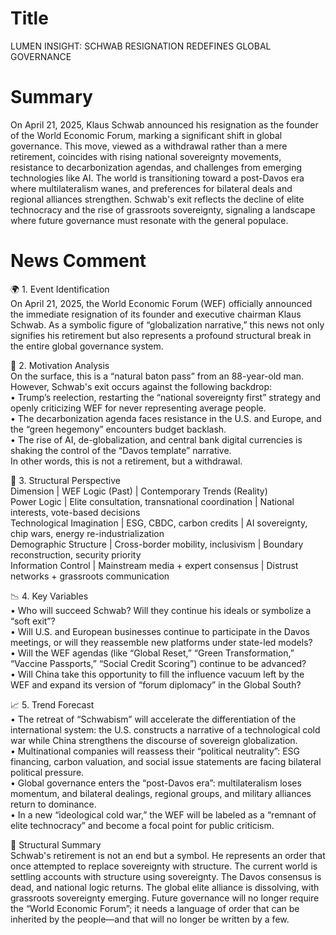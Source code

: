 # Title
LUMEN INSIGHT: SCHWAB RESIGNATION REDEFINES GLOBAL GOVERNANCE

# Summary
On April 21, 2025, Klaus Schwab announced his resignation as the founder of the World Economic Forum, marking a significant shift in global governance. This move, viewed as a withdrawal rather than a mere retirement, coincides with rising national sovereignty movements, resistance to decarbonization agendas, and challenges from emerging technologies like AI. The world is transitioning toward a post-Davos era where multilateralism wanes, and preferences for bilateral deals and regional alliances strengthen. Schwab's exit reflects the decline of elite technocracy and the rise of grassroots sovereignty, signaling a landscape where future governance must resonate with the general populace.

# News Comment
🌍 1. Event Identification  
On April 21, 2025, the World Economic Forum (WEF) officially announced the immediate resignation of its founder and executive chairman Klaus Schwab. As a symbolic figure of “globalization narrative,” this news not only signifies his retirement but also represents a profound structural break in the entire global governance system.

🧠 2. Motivation Analysis  
On the surface, this is a “natural baton pass” from an 88-year-old man. However, Schwab's exit occurs against the following backdrop:  
   • Trump’s reelection, restarting the “national sovereignty first” strategy and openly criticizing WEF for never representing average people.  
   • The decarbonization agenda faces resistance in the U.S. and Europe, and the “green hegemony” encounters budget backlash.  
   • The rise of AI, de-globalization, and central bank digital currencies is shaking the control of the “Davos template” narrative.  
In other words, this is not a retirement, but a withdrawal.

🧩 3. Structural Perspective  
Dimension | WEF Logic (Past) | Contemporary Trends (Reality)  
Power Logic | Elite consultation, transnational coordination | National interests, vote-based decisions  
Technological Imagination | ESG, CBDC, carbon credits | AI sovereignty, chip wars, energy re-industrialization  
Demographic Structure | Cross-border mobility, inclusivism | Boundary reconstruction, security priority  
Information Control | Mainstream media + expert consensus | Distrust networks + grassroots communication  

📉 4. Key Variables  
   • Who will succeed Schwab? Will they continue his ideals or symbolize a “soft exit”?  
   • Will U.S. and European businesses continue to participate in the Davos meetings, or will they reassemble new platforms under state-led models?  
   • Will the WEF agendas (like “Global Reset,” “Green Transformation,” “Vaccine Passports,” “Social Credit Scoring”) continue to be advanced?  
   • Will China take this opportunity to fill the influence vacuum left by the WEF and expand its version of “forum diplomacy” in the Global South?  

📈 5. Trend Forecast  
   • The retreat of “Schwabism” will accelerate the differentiation of the international system: the U.S. constructs a narrative of a technological cold war while China strengthens the discourse of sovereign globalization.  
   • Multinational companies will reassess their “political neutrality”: ESG financing, carbon valuation, and social issue statements are facing bilateral political pressure.  
   • Global governance enters the “post-Davos era”: multilateralism loses momentum, and bilateral dealings, regional groups, and military alliances return to dominance.  
   • In a new “ideological cold war,” the WEF will be labeled as a “remnant of elite technocracy” and become a focal point for public criticism.

🧭 Structural Summary  
Schwab's retirement is not an end but a symbol. He represents an order that once attempted to replace sovereignty with structure. The current world is settling accounts with structure using sovereignty. The Davos consensus is dead, and national logic returns. The global elite alliance is dissolving, with grassroots sovereignty emerging. Future governance will no longer require the “World Economic Forum”; it needs a language of order that can be inherited by the people—and that will no longer be written by a few.
